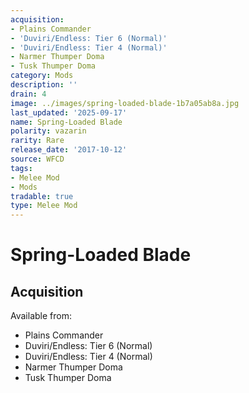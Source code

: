 ```yaml
---
acquisition:
- Plains Commander
- 'Duviri/Endless: Tier 6 (Normal)'
- 'Duviri/Endless: Tier 4 (Normal)'
- Narmer Thumper Doma
- Tusk Thumper Doma
category: Mods
description: ''
drain: 4
image: ../images/spring-loaded-blade-1b7a05ab8a.jpg
last_updated: '2025-09-17'
name: Spring-Loaded Blade
polarity: vazarin
rarity: Rare
release_date: '2017-10-12'
source: WFCD
tags:
- Melee Mod
- Mods
tradable: true
type: Melee Mod
---
```


# Spring-Loaded Blade

## Acquisition

Available from:
- Plains Commander
- Duviri/Endless: Tier 6 (Normal)
- Duviri/Endless: Tier 4 (Normal)
- Narmer Thumper Doma
- Tusk Thumper Doma

